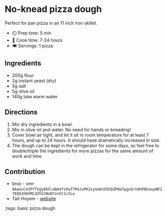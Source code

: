 # No-knead pizza dough

Perfect for pan pizza in an 11 inch iron skillet.

- ⏲️ Prep time: 5 min
- 🍳 Cook time: 7-24 hours
- 🍽️ Servings: 1 pizza

## Ingredients

- 200g flour
- 2g instant yeast (dry)
- 5g salt
- 5g olive oil
- 140g luke warm water

## Directions

1. Mix dry ingredients in a bowl.
2. Mix in olive oil and water. No need for hands or kneading!
3. Cover bowl air tight, and let it sit in room temperature for at least 7 hours, and up to 24 hours. It should have dramatically increased in size.
4. The dough can be kept in the refrigerator for some days, so feel free to double/triple the ingredients for more pizzas for the same amount of work and time.

## Contribution

- brox - xmr: `8AaUvC4JPfTVgy66FLd8mVfsPwT7RXJuPK2xySoKnFEhDZPNafpgn6rh8VPBVauyNP17EQQ1HGhMCZdtUJNoD7xnVt1cSLo`
- Tait Hoyem - [website](https://tait.tech)

;tags: basic pizza dough
